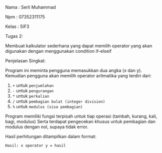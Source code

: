 Nama : Serli Muhammad

Npm  : 07352311175

Kelas : 5IF3

Tugas 2:

Membuat kalkulator sederhana yang dapat memilih operator yang akan digunakan dengan menggunakan condition if-elseif


Penjelasan Singkat:

Program ini meminta pengguna memasukkan dua angka (x dan y). Kemudian pengguna akan memilih operator aritmatika yang terdiri dari:

1. `+` untuk `penjumlahan`
2. `-` untuk `pengurangan`
3. `*` untuk `perkalian`
4. `/` untuk `pembagian bulat (integer division)`
5. `%` untuk `modulus (sisa pembagian)`

Program memiliki fungsi terpisah untuk tiap operasi (tambah, kurang, kali, bagi, modulus) Serta terdapat pengecekan khusus untuk pembagian dan modulus dengan nol, supaya tidak error.

Hasil perhitungan ditampilkan dalam format:

`Hasil: x operator y = hasil`
